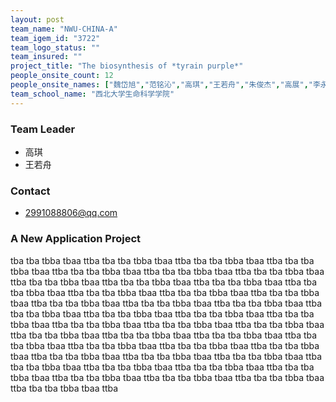 ```yaml
---
layout: post
team_name: "NWU-CHINA-A"
team_igem_id: "3722"
team_logo_status: ""
team_insured: ""
project_title: "The biosynthesis of *tyrain purple*"
people_onsite_count: 12
people_onsite_names: ["魏岱旭","范铭沁","高琪","王若舟","朱俊杰","高展","李永珠","李欣学","戴佳慧","叶少杰","秦嘉豪","成吉思雨"]
team_school_name: "西北大学生命科学学院"
---
```



### Team Leader
* 高琪
* 王若舟

### Contact
* 2991088806@qq.com

### A New Application Project

tba tba tbba tbaa ttba tba tba tbba tbaa ttba tba tba tbba tbaa ttba tba tba tbba tbaa ttba tba tba tbba tbaa ttba tba tba tbba tbaa ttba tba tba tbba tbaa ttba tba tba tbba tbaa ttba tba tba tbba tbaa ttba tba tba tbba tbaa ttba tba tba tbba tbaa ttba tba tba tbba tbaa ttba tba tba tbba tbaa ttba tba tba tbba tbaa ttba tba tba tbba tbaa ttba tba tba tbba tbaa ttba tba tba tbba tbaa ttba tba tba tbba tbaa ttba tba tba tbba tbaa ttba tba tba tbba tbaa ttba tba tba tbba tbaa ttba tba tba tbba tbaa ttba tba tba tbba tbaa ttba tba tba tbba tbaa ttba tba tba tbba tbaa ttba tba tba tbba tbaa ttba tba tba tbba tbaa ttba tba tba tbba tbaa ttba tba tba tbba tbaa ttba tba tba tbba tbaa ttba tba tba tbba tbaa ttba tba tba tbba tbaa ttba tba tba tbba tbaa ttba tba tba tbba tbaa ttba tba tba tbba tbaa ttba tba tba tbba tbaa ttba tba tba tbba tbaa ttba tba tba tbba tbaa ttba tba tba tbba tbaa ttba tba tba tbba tbaa ttba tba tba tbba tbaa ttba tba tba tbba tbaa ttba 
